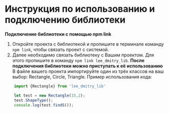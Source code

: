 # Инструкция по использованию и подключению библиотеки 
**Подключение библиотеки с помощью npm link**

1. Откройте проекта с библиотекой и пропишите в терминале команду ```npm link```, чтобы связать проект с системой.
2. Далее необходимо связать библиотеку с Вашим проектом. Для этого пропишите в команду ```npm link lee_dmitry_lib```. 
**После подключения библиотеки можно приступать к её использованию**
В файле вашего проекта импортируйте один из трёх классов на ваш выбор: Rectangle, Circle, Triangle.
Пример использования кода:

```JavaScript
    import {Rectangle} from 'lee_dmitry_lib'

    let test = new Rectangle(15,2);
    test.ShapeType();
    console.log(test.findS());
```

